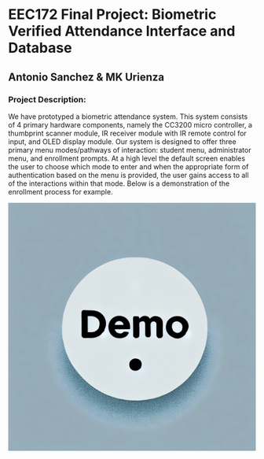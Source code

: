 # EEC172 Final Project: Biometric Verified Attendance Interface and Database
## Antonio Sanchez & MK Urienza

### Project Description:

We have prototyped a biometric attendance system. This system consists of 4 primary hardware components, namely the CC3200 micro controller, a thumbprint scanner module, IR receiver module with IR remote control for input, and OLED display module.
Our system is designed to offer three primary menu modes/pathways of interaction: student menu, administrator menu, and enrollment prompts.
At a high level the default screen enables the user to choose which mode to enter and when the appropriate form of authentication based on the menu is provided, the user gains access to all of the interactions within that mode.
Below is a demonstration of the enrollment process for example. 

[![Watch the video](thumbnail.jpg)](video_demo.mp4)
